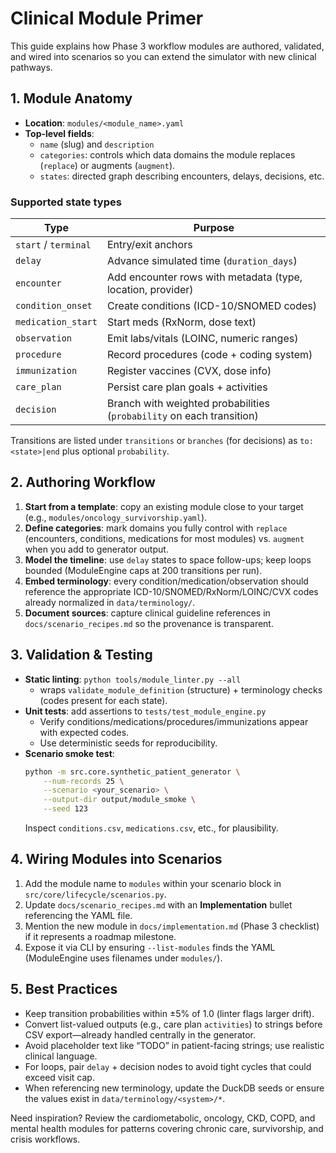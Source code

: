 # Clinical Module Primer

This guide explains how Phase 3 workflow modules are authored, validated, and wired into scenarios so you can extend the simulator with new clinical pathways.

## 1. Module Anatomy
- **Location**: `modules/<module_name>.yaml`
- **Top-level fields**:
  - `name` (slug) and `description`
  - `categories`: controls which data domains the module replaces (`replace`) or augments (`augment`).
  - `states`: directed graph describing encounters, delays, decisions, etc.

### Supported state types
| Type | Purpose |
|------|---------|
| `start` / `terminal` | Entry/exit anchors |
| `delay` | Advance simulated time (`duration_days`) |
| `encounter` | Add encounter rows with metadata (type, location, provider) |
| `condition_onset` | Create conditions (ICD-10/SNOMED codes) |
| `medication_start` | Start meds (RxNorm, dose text) |
| `observation` | Emit labs/vitals (LOINC, numeric ranges) |
| `procedure` | Record procedures (code + coding system) |
| `immunization` | Register vaccines (CVX, dose info) |
| `care_plan` | Persist care plan goals + activities |
| `decision` | Branch with weighted probabilities (`probability` on each transition) |

Transitions are listed under `transitions` or `branches` (for decisions) as `to: <state>|end` plus optional `probability`.

## 2. Authoring Workflow
1. **Start from a template**: copy an existing module close to your target (e.g., `modules/oncology_survivorship.yaml`).
2. **Define categories**: mark domains you fully control with `replace` (encounters, conditions, medications for most modules) vs. `augment` when you add to generator output.
3. **Model the timeline**: use `delay` states to space follow-ups; keep loops bounded (ModuleEngine caps at 200 transitions per run).
4. **Embed terminology**: every condition/medication/observation should reference the appropriate ICD-10/SNOMED/RxNorm/LOINC/CVX codes already normalized in `data/terminology/`.
5. **Document sources**: capture clinical guideline references in `docs/scenario_recipes.md` so the provenance is transparent.

## 3. Validation & Testing
- **Static linting**: `python tools/module_linter.py --all`
  - wraps `validate_module_definition` (structure) + terminology checks (codes present for each state).
- **Unit tests**: add assertions to `tests/test_module_engine.py`
  - Verify conditions/medications/procedures/immunizations appear with expected codes.
  - Use deterministic seeds for reproducibility.
- **Scenario smoke test**:
  ```bash
  python -m src.core.synthetic_patient_generator \
      --num-records 25 \
      --scenario <your_scenario> \
      --output-dir output/module_smoke \
      --seed 123
  ```
  Inspect `conditions.csv`, `medications.csv`, etc., for plausibility.

## 4. Wiring Modules into Scenarios
1. Add the module name to `modules` within your scenario block in `src/core/lifecycle/scenarios.py`.
2. Update `docs/scenario_recipes.md` with an **Implementation** bullet referencing the YAML file.
3. Mention the new module in `docs/implementation.md` (Phase 3 checklist) if it represents a roadmap milestone.
4. Expose it via CLI by ensuring `--list-modules` finds the YAML (ModuleEngine uses filenames under `modules/`).

## 5. Best Practices
- Keep transition probabilities within ±5% of 1.0 (linter flags larger drift).
- Convert list-valued outputs (e.g., care plan `activities`) to strings before CSV export—already handled centrally in the generator.
- Avoid placeholder text like “TODO” in patient-facing strings; use realistic clinical language.
- For loops, pair `delay` + decision nodes to avoid tight cycles that could exceed visit cap.
- When referencing new terminology, update the DuckDB seeds or ensure the values exist in `data/terminology/<system>/*`.

Need inspiration? Review the cardiometabolic, oncology, CKD, COPD, and mental health modules for patterns covering chronic care, survivorship, and crisis workflows.
